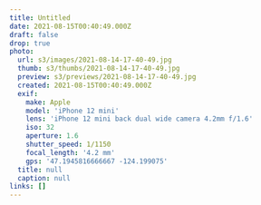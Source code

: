 ```yaml
---
title: Untitled
date: 2021-08-15T00:40:49.000Z
draft: false
drop: true
photo:
  url: s3/images/2021-08-14-17-40-49.jpg
  thumb: s3/thumbs/2021-08-14-17-40-49.jpg
  preview: s3/previews/2021-08-14-17-40-49.jpg
  created: 2021-08-15T00:40:49.000Z
  exif:
    make: Apple
    model: 'iPhone 12 mini'
    lens: 'iPhone 12 mini back dual wide camera 4.2mm f/1.6'
    iso: 32
    aperture: 1.6
    shutter_speed: 1/1150
    focal_length: '4.2 mm'
    gps: '47.1945816666667 -124.199075'
  title: null
  caption: null
links: []
---
```

